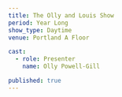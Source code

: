 ```yaml
---
title: The Olly and Louis Show
period: Year Long
show_type: Daytime
venue: Portland A Floor

cast:
  - role: Presenter
    name: Olly Powell-Gill

published: true
---
```

